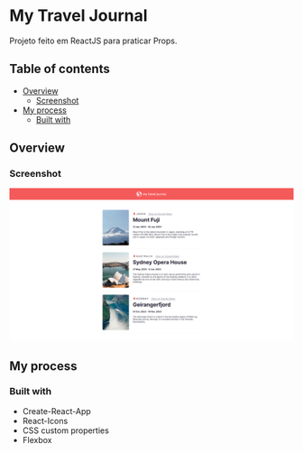# My Travel Journal

Projeto feito em ReactJS para praticar Props.

## Table of contents

- [Overview](#overview)
  - [Screenshot](#screenshot)
- [My process](#my-process)
  - [Built with](#built-with)

## Overview

### Screenshot

![](./src/images/Screenshot1.png)

## My process

### Built with

- Create-React-App
- React-Icons
- CSS custom properties
- Flexbox
